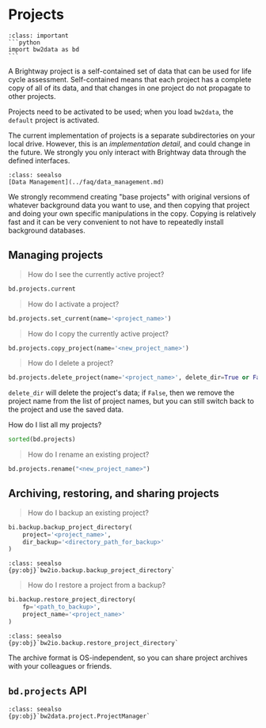 # Projects

````{admonition} Prerequisites
:class: important
```python
import bw2data as bd
```
````

A Brightway project is a self-contained set of data that can be used for life cycle assessment. Self-contained means that each project has a complete copy of all of its data, and that changes in one project do not propagate to other projects.

Projects need to be activated to be used; when you load `bw2data`, the `default` project is activated.

The current implementation of projects is a separate subdirectories on your local drive. However, this is an *implementation detail*, and could change in the future. We strongly you only interact with Brightway data through the defined interfaces.

```{admonition} Data Management
:class: seealso
[Data Management](../faq/data_management.md)
```

We strongly recommend creating "base projects" with original versions of whatever background data you want to use, and then copying that project and doing your own specific manipulations in the copy. Copying is relatively fast and it can be very convenient to not have to repeatedly install background databases.

## Managing projects

> How do I see the currently active project?

```python
bd.projects.current
```

> How do I activate a project?

```python
bd.projects.set_current(name='<project_name>')
```

> How do I copy the currently active project?

```python
bd.projects.copy_project(name='<new_project_name>')
```

> How do I delete a project?

```python
bd.projects.delete_project(name='<project_name>', delete_dir=True or False)
```

`delete_dir` will delete the project's data; if `False`, then we remove the project name from the list of project names, but you can still switch back to the project and use the saved data.

How do I list all my projects?

```python
sorted(bd.projects)
```

> How do I rename an existing project?

```python
bd.projects.rename("<new_project_name>")
```

## Archiving, restoring, and sharing projects

> How do I backup an existing project?

```python
bi.backup.backup_project_directory(
    project='<project_name>',
    dir_backup='<directory_path_for_backup>'
)
```

```{admonition} API Documentation
:class: seealso
{py:obj}`bw2io.backup.backup_project_directory`
```

> How do I restore a project from a backup?

```python
bi.backup.restore_project_directory(
    fp='<path_to_backup>',
    project_name='<project_name>'
)
```

```{admonition} API Documentation
:class: seealso
{py:obj}`bw2io.backup.restore_project_directory`
```

The archive format is OS-independent, so you can share project archives with your colleagues or friends.

## `bd.projects` API

```{admonition} API Documentation
:class: seealso
{py:obj}`bw2data.project.ProjectManager`
```
